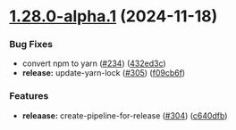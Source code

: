 # [1.28.0-alpha.1](https://github.com/webex/widgets/compare/v1.27.5...1.28.0-alpha.1) (2024-11-18)


### Bug Fixes

* convert npm to yarn ([#234](https://github.com/webex/widgets/issues/234)) ([432ed3c](https://github.com/webex/widgets/commit/432ed3cc1b2521f69cd9383cd0dbefad8f0a2eee))
* **release:** update-yarn-lock ([#305](https://github.com/webex/widgets/issues/305)) ([f09cb6f](https://github.com/webex/widgets/commit/f09cb6f579d21f2cc54b9d3a988da5b7f74ec6cf))


### Features

* **releaase:** create-pipeline-for-release ([#304](https://github.com/webex/widgets/issues/304)) ([c640dfb](https://github.com/webex/widgets/commit/c640dfb97b9a3002294ae24c7f693e45d5bd2a84))
